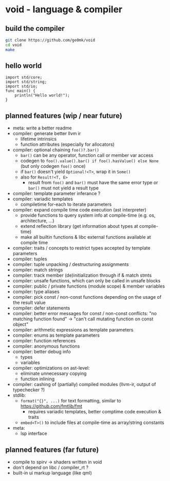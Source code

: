 void - language & compiler
==

build the compiler
--
```bash
git clone https://github.com/ge0mk/void
cd void
make
```

hello world
--
```
import std/core;
import std/string;
import std/io;
func main() {
	println("Hello world!");
}
```

planned features (wip / near future)
--
- meta: write a better readme
- compiler: generate better llvm ir
	- lifetime intrinsics
	- function attributes (especially for allocators)
- compiler: optional chaining `foo()?.bar()`
	- `bar()` can be any operator, function call or member var access
	- codegen to `foo().value().bar() if foo().hasValue() else None` (but only codegen `foo()` once)
	- if `bar()` doesn't yield `Optional!<T>`, wrap it in `Some()`
	- also for `Result!<T, E>`
		- result from `foo()` and `bar()` must have the same error type or `bar()` must not yield a result type
- compiler: template parameter inferance ?
- compiler: variadic templates
	- compiletime for-each to iterate parameters
- compiler: expand compile time code execution (ast interpreter)
	- provide functions to query system info at compile-time (e.g. os, architecture, ...)
	- extend reflection library (get information about types at compile-time)
	- make all builtin functions & libc external functions available at compile time
- compiler: traits / concepts to restrict types accepted by template parameters
- compiler: tuples
- compiler: tuple unpacking / destructuring assignments
- compiler: match strings
- compiler: track member (de)initialization through if & match stmts
- compiler: unsafe functions, which can only be called in unsafe blocks
- compiler: public / private functions (module scope) & member variables
- compiler: type aliases
- compiler: pick const / non-const functions depending on the usage of the result value
- compiler: defer statements
- compiler: better error messages for const / non-const conflicts:
	"no matching function found" -> "can't call mutating function on const object"
- compiler: arithmetic expressions as template parameters
- compiler: enums as template parameters
- compiler: function references
- compiler: anonymous functions
- compiler: better debug info
	- types
	- variables
- compiler: optimizations on ast-level:
	- eliminate unnecessary copying
	- function inlining
- compiler: cashing of (partially) compiled modules (llvm-ir, output of typechecker ?)
- stdlib:
	- `format("{}", ...)` for text formatting, similar to https://github.com/fmtlib/fmt
		- requires variadic templates, better comptime code execution & traits
	- `embed<T>()` to include files at compile-time as array/string constants
- meta:
	- lsp interface

planned features (far future)
--
- compile to spirv -> shaders written in void
- don't depend on libc / compiler_rt ?
- built-in ui markup language (like qml)
